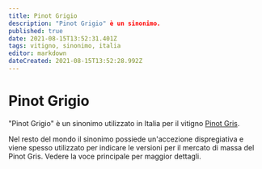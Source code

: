 ```yaml
---
title: Pinot Grigio
description: "Pinot Grigio" è un sinonimo.
published: true
date: 2021-08-15T13:52:31.401Z
tags: vitigno, sinonimo, italia
editor: markdown
dateCreated: 2021-08-15T13:52:28.992Z
---
```


# Pinot Grigio
"Pinot Grigio" è un sinonimo utilizzato in Italia per il vitigno [Pinot Gris](/vitigni/Francia/bacca-bianca/pinot-gris). 

Nel resto del mondo il sinonimo possiede un'accezione dispregiativa e viene spesso utilizzato per indicare le versioni per il mercato di massa del Pinot Gris. Vedere la voce principale per maggior dettagli.
